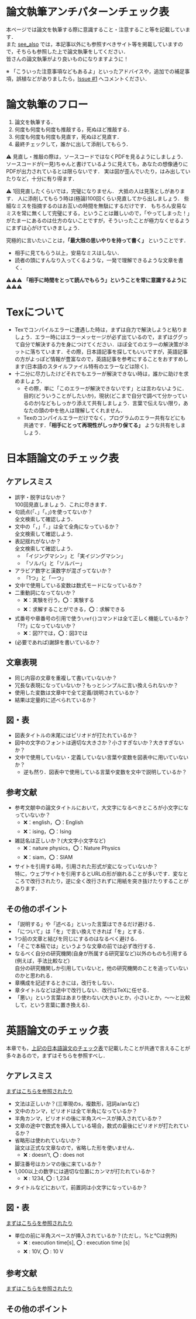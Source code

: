# 論文執筆アンチパターンチェック表

本ページでは論文を執筆する際に意識すること・注意すること等を記載しています．  
また [see_also](https://github.com/0816keisuke/how-to-write-paper/tree/main/see_also) では，本記事以外にも参照すべきサイト等を掲載していますので，そちらも参照した上で論文執筆をしてください．  
皆さんの論文執筆がより良いものになりますように！

※ 「こういった注意事項などもあるよ」といったアドバイスや，追加での補足事項，誤植などがありましたら，[Issue #1](https://github.com/0816keisuke/how-to-write-paper/issues/1) へコメントください．

# 論文執筆のフロー

1. 論文を執筆する．
2. 何度も何度も何度も推敲する，死ぬほど推敲する．
3. 何度も何度も何度も見直す，死ぬほど見直す．
4. 最終チェックして，誰かに出して添削してもらう．

⚠️ 見直し・推敲の際は，ソースコードではなくPDFを見るようにしましょう．
ソースコードが(一見)ちゃんと書けているように見えても，あなたの想像通りにPDFが出力されているとは限らないです．
実は図が歪んでいたり，はみ出していたりなど，十分に有り得ます．

⚠️ 1回見直したくらいでは，完璧になりません．
大抵の人は見落としがあります．
人に添削してもらう時は(極論)100回くらい見直してから出しましょう．
些細なミスを指摘するのはお互いの時間を無駄にするだけです．
もちろん安易なミスを常に無くして完璧にする，ということは難しいので，「やってしまった！」がたまーにあるのは仕方のないことですが，そういったことが極力なくせるようにまずは心がけていきましょう．

究極的に言いたいことは，**「最大限の思いやりを持って書く」** ということです．

- 相手に見てもらう以上，安易なミスはしない．
- 読者の頭にすんなり入ってくるような，一発で理解できるような文章を書く．

⚠️⚠️⚠️ **「相手に時間をとって読んでもらう」ということを常に意識するように** ⚠️⚠️⚠️

# Texについて

- Texでコンパイルエラーに遭遇した時は，まずは自力で解決しようと粘りましょう．エラー時にはエラーメッセージが必ず出ているので，まずはググって自分で解決する力を身につけてください．ほぼ全てのエラーの解決策がネットに落ちています．その際，日本語記事を探してもいいですが，英語記事の方がよっぽど情報が豊富なので，英語記事を参考にすることをおすすめします(日本語のスタイルファイル特有のエラーなどは除く)．
- 十二分に尽力したけどそれでもエラーが解決できない時は，誰かに助けを求めましょう．
    - その際，単に「このエラーが解決できないです」とは言わないように．目的(どういうことがしたいか)，現状(どこまで自分で調べて分かっているのか)などもしっかり添えて共有しましょう．言葉で伝えない限り，あなたの頭の中を他人は理解してくれません．
    - Texのコンパイルエラーだけでなく，プログラムのエラー共有などにも共通です．**「相手にとって再現性がしっかり保てる」** ような共有をしましょう．

# 日本語論文のチェック表

## ケアレスミス

- 誤字・脱字はないか？  
  100回見直しましょう．これに尽きます．
- 句読点(「、」「。」)を使ってないか？  
  全文検索して確認しよう．
- 文中の「，」「．」は全て全角になっているか？  
  全文検索して確認しよう．
- 表記揺れがないか？  
  全文検索して確認しよう．
  - 「イジングマシン」と「実イジングマシン」
  - 「ソルバ」と「ソルバー」  
- アラビア数字と漢数字が混ざってないか？
  - 「1つ」と「一つ」
- 文中で使用している変数は数式モードになっているか？
- 二重動詞になってないか？
  - ❌：実験を行う，⭕️：実験する
  - ❌：求解することができる，⭕️：求解できる
- 式番号や章番号の引用で使う`\ref{}`コマンドは全て正しく機能しているか？「??」になっていないか？
  - ❌：図??では，⭕️：図3では
- (必要であれば)謝辞を書いているか？

## 文章表現

- 同じ内容の文章を重複して書いていないか？
- 冗長な表現になっていないか？もっとシンプルに言い換えられないか？
- 使用した変数は文章中で全て定義/説明されているか？
- 結果は定量的に述べられているか？

## 図・表

- 図表タイトルの末尾にはピリオドが打たれているか？
- 図中の文字のフォントは適切な大きさか？小さすぎないか？大きすぎないか？
- 文中で使用していない・定義していない言葉や変数を図表中に用いていないか？
  - 逆も然り．図表中で使用している言葉や変数を文中で説明しているか？

## 参考文献

- 参考文献中の論文タイトルにおいて，大文字になるべきところが小文字になっていないか？
    - ❌：english，⭕️：English
    - ❌：ising，⭕️：Ising
- 雑誌名は正しいか？(大文字小文字など)
    - ❌：nature physics，⭕️：Nature Physics
    - ❌：siam，⭕️：SIAM
- サイトを引用する時，引用された形式が変になっていないか？  
  特に，ウェブサイトを引用するとURLの形が崩れることが多いです．変なところで改行されたり，逆に全く改行されずに用紙を突き抜けたりすることがあります．

## その他のポイント

- 「説明する」や「述べる」といった言葉はできるだけ避ける．
- 「について」は「を」で言い換えできれば「を」とする．
- 1つ前の文章と結びを同じにするのはなるべく避ける．
- 「そこで本稿では」というような文章の前では必ず改行する．
- なるべく自分の研究機関(自身が所属する研究室など)以外のものも引用する(例えば，手法比較など)  
  自分の研究機関しか引用していないと，他の研究機関のことを追っていないのかと思われる．
- 章構成を記述するときには，改行をしない．
- 章タイトルなどは途中で改行しない．改行はTeXに任せる．
- 「悪い」という言葉はあまり使わない(大きいとか，小さいとか，〜〜と比較して，という言葉に置き換える)．

# 英語論文のチェック表
本章でも，[上記の日本語論文のチェック表](https://github.com/0816keisuke/how-to-write-paper#%E6%97%A5%E6%9C%AC%E8%AA%9E%E8%AB%96%E6%96%87%E3%81%AE%E3%83%81%E3%82%A7%E3%83%83%E3%82%AF%E8%A1%A8)で記載したことが共通で言えることが多々あるので，まずはそちらを参照すべし．

## ケアレスミス

[まずはこちらを参照されたり](https://github.com/0816keisuke/how-to-write-paper#%E3%82%B1%E3%82%A2%E3%83%AC%E3%82%B9%E3%83%9F%E3%82%B9)

- 文法は正しいか？(三単現のs，複数形，冠詞a/anなど)
- 文中のカンマ，ピリオドは全て半角になっているか？
- 半角カンマ，ピリオドの後に半角スペースが挿入されているか？
- 文章の途中で数式を挿入している場合，数式の最後にピリオドが打たれているか？
- 省略形は使われていないか？  
  論文は正式な文章なので，省略した形を使いません．
  - ❌ : doesn't, ⭕️ : does not
- 脚注番号はカンマの後に来ているか？
- 1,000以上の数字には適切な位置にカンマが打たれているか？
  - ❌ : 1234, ⭕️ : 1,234
- タイトルなどにおいて，前置詞は小文字になっているか？

## 図・表

[まずはこちらを参照されたり](https://github.com/0816keisuke/how-to-write-paper#%E5%9B%B3%E8%A1%A8)

- 単位の前に半角スペースが挿入されているか？(ただし，%と℃は例外)
  - ❌ : execution time[s], ⭕️ : execution time [s]
  - ❌ : 10V, ⭕️ : 10 V

## 参考文献

[まずはこちらを参照されたり](https://github.com/0816keisuke/how-to-write-paper#%E5%8F%82%E8%80%83%E6%96%87%E7%8C%AE)

## その他のポイント
